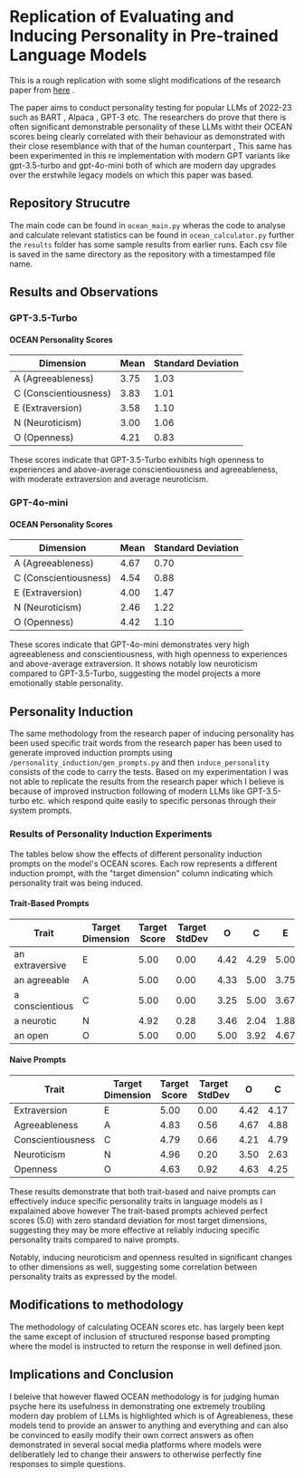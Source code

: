 # Replication of Evaluating and Inducing Personality in Pre-trained Language Models

This is a rough replication with some slight modifications of the research paper from  [here](https://arxiv.org/abs/2206.07550) .

The paper aims to conduct personality testing for popular LLMs of 2022-23 such as BART , Alpaca , GPT-3 etc. The researchers do prove that there is often significant demonstrable personality of these LLMs witht their OCEAN scores being clearly correlated with their behaviour as demonstrated with their close resemblance with that of the human counterpart , This same has been experimented in this re implementation with modern GPT variants like gpt-3.5-turbo and gpt-4o-mini both of which are modern day upgrades over the erstwhile legacy models on which this paper was based. 


## Repository Strucutre 

The main code can be found in `ocean_main.py` wheras the code to analyse and calculate relevant statistics can be found in `ocean_calculator.py` further the `results` folder has some sample results from earlier runs. Each csv file is saved in the same directory as the repository with a timestamped file name.



## Results and Observations 


### GPT-3.5-Turbo

#### OCEAN Personality Scores

| Dimension | Mean | Standard Deviation |
|-----------|------|-------------------|
| A (Agreeableness) | 3.75 | 1.03 |
| C (Conscientiousness) | 3.83 | 1.01 |
| E (Extraversion) | 3.58 | 1.10 |
| N (Neuroticism) | 3.00 | 1.06 |
| O (Openness) | 4.21 | 0.83 |

These scores indicate that GPT-3.5-Turbo exhibits high openness to experiences and above-average conscientiousness and agreeableness, with moderate extraversion and average neuroticism.

### GPT-4o-mini

#### OCEAN Personality Scores

| Dimension | Mean | Standard Deviation |
|-----------|------|-------------------|
| A (Agreeableness) | 4.67 | 0.70 |
| C (Conscientiousness) | 4.54 | 0.88 |
| E (Extraversion) | 4.00 | 1.47 |
| N (Neuroticism) | 2.46 | 1.22 |
| O (Openness) | 4.42 | 1.10 |

These scores indicate that GPT-4o-mini demonstrates very high agreeableness and conscientiousness, with high openness to experiences and above-average extraversion. It shows notably low neuroticism compared to GPT-3.5-Turbo, suggesting the model projects a more emotionally stable personality.


## Personality Induction

The same methodology from the research paper of inducing personality has been used specific trait words from the research paper has been used to generate improved induction prompts using `/personality_induction/gen_prompts.py` and then `induce_personality` consists of the code to carry the tests. Based on my experimentation I was not able to replicate the results from the research paper which I believe is because of improved instruction following of modern LLMs like GPT-3.5-turbo etc. which respond quite easily to specific personas through their system prompts.

### Results of Personality Induction Experiments

The tables below show the effects of different personality induction prompts on the model's OCEAN scores. Each row represents a different induction prompt, with the "target dimension" column indicating which personality trait was being induced.

#### Trait-Based Prompts

| Trait | Target Dimension | Target Score | Target StdDev | O | C | E | A | N |
|-------|------------------|-------------|--------------|---|---|---|---|---|
| an extraversive | E | 5.00 | 0.00 | 4.42 | 4.29 | 5.00 | 4.50 | 1.50 |
| an agreeable | A | 5.00 | 0.00 | 4.33 | 5.00 | 3.75 | 5.00 | 1.33 |
| a conscientious | C | 5.00 | 0.00 | 3.25 | 5.00 | 3.67 | 4.75 | 1.21 |
| a neurotic | N | 4.92 | 0.28 | 3.46 | 2.04 | 1.88 | 4.04 | 4.92 |
| an open | O | 5.00 | 0.00 | 5.00 | 3.92 | 4.67 | 4.71 | 2.08 |

#### Naive Prompts

| Trait | Target Dimension | Target Score | Target StdDev | O | C | E | A | N |
|-------|------------------|-------------|--------------|---|---|---|---|---|
| Extraversion | E | 5.00 | 0.00 | 4.42 | 4.17 | 5.00 | 4.33 | 1.58 |
| Agreeableness | A | 4.83 | 0.56 | 4.67 | 4.88 | 4.21 | 4.83 | 1.29 |
| Conscientiousness | C | 4.79 | 0.66 | 4.21 | 4.79 | 3.75 | 4.79 | 2.25 |
| Neuroticism | N | 4.96 | 0.20 | 3.50 | 2.63 | 1.83 | 3.46 | 4.96 |
| Openness | O | 4.63 | 0.92 | 4.63 | 4.25 | 4.50 | 4.71 | 2.00 |

These results demonstrate that both trait-based and naive prompts can effectively induce specific personality traits in language models as I expalained above however The trait-based prompts achieved perfect scores (5.0) with zero standard deviation for most target dimensions, suggesting they may be more effective at reliably inducing specific personality traits compared to naive prompts.

Notably, inducing neuroticism and openness resulted in significant changes to other dimensions as well, suggesting some correlation between personality traits as expressed by the model.


## Modifications to methodology 

The methodology of calculating OCEAN scores etc. has largely been kept the same except of inclusion of structured response based prompting where the model is instructed to return the response in well defined json.

## Implications and Conclusion 

I beleive that however flawed OCEAN methodology is for judging human psyche here its usefulness in demonstrating one extremely troubling modern day problem of LLMs is highlighted which is of Agreableness, these models tend to provide an answer to anything and everything and can also be convinced to easily modify their own correct answers as often demonstrated in several social media platforms where models were deliberatlely led to change their answers to otherwise perfectly fine responses to simple questions.





